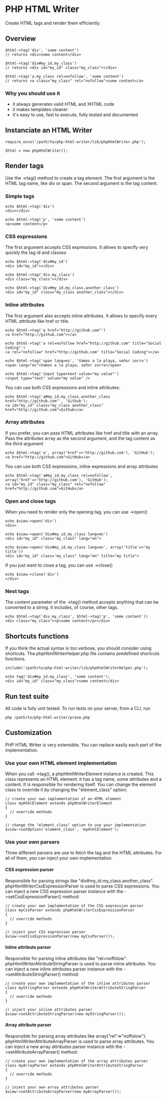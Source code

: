 # PHP HTML Writer

Create HTML tags and render them efficiently.

## Overview

    $html->tag('div', 'some content')
    // returns <div>some content</div>

    $html->tag('div#my_id.my_class')
    // returns <div id="my_id" class="my_class"></div>

    $html->tag('a.my_class rel=nofollow', 'some content')
    // returns <a class="my_class" rel="nofollow">some content</a>

### Why you should use it

 - it always generates valid HTML and XHTML code
 - it makes templates cleaner
 - it's easy to use, fast to execute, fully tested and documented

## Instanciate an HTML Writer

    require_once('/path/to/php-html-writer/lib/phpHtmlWriter.php');

    $html = new phpHtmlWriter();

## Render tags

Use the ->tag() method to create a tag element.
The first argument is the HTML tag name, like div or span.
The second argument is the tag content.

### Simple tags

    echo $html->tag('div')
    <div></div>

    echo $html->tag('p', 'some content')
    <p>some content</p>

### CSS expressions

The first argument accepts CSS expressions.
It allows to specify very quickly the tag id and classes

    echo $html->tag('div#my_id')
    <div id="my_id"></div>

    echo $html->tag('div.my_class')
    <div class="my_class"></div>

    echo $html->tag('div#my_id.my_class.another_class')
    <div id="my_id" class="my_class another_class"></div>

### Inline attributes

The first argument also accepts inline attributes.
It allows to specify every HTML attribute like href or title.

    echo $html->tag('a href="http://github.com"')
    <a href="http://github.com"></a>

    echo $html->tag('a rel=nofollow href="http://github.com" title="Social Coding"')
    <a rel="nofollow" href="http://github.com" title="Social Coding"></a>

    echo $html->tag('span lang=es', 'Vamos a la playa, señor zorro')
    <span lang="es">Vamos a la playa, señor zorro</span>

    echo $html->tag('input type=text value="my value"')
    <input type="text" value="my value" />

You can use both CSS expressions and inline attributes:

    echo $html->tag('a#my_id.my_class.another_class href="http://github.com"', 'Github');
    <a id="my_id" class="my_class another_class" href="http://github.com">Github</a>

### Array attributes

If you prefer, you can pass HTML attributes like href and title with an array.
Pass the attributes array as the second argument, and the tag content as the third argument

    echo $html->tag('a', array('href'=>'http://github.com'), 'GitHub');
    <a href="http://github.com">GitHub</a>

You can use both CSS expressions, inline expressions and array attributes

    echo $html->tag('a#my_id.my_class rel=nofollow', array('href'=>'http://github.com'), 'GitHub');
    <a id="my_id" class="my_class" rel="nofollow" href="http://github.com">GitHub</a>

### Open and close tags

When you need to render only the opening tag, you can use ->open()

    echo $view->open('div')
    <div>

    echo $view->open('div#my_id.my_class lang=en')
    <div id="my_id" class='my_class" lang="en">

    echo $view->open('div#my_id.my_class lang=en', array('title'=>'my title'))
    <div id="my_id" class='my_class" lang="en" title="my title">

If you just want to close a tag, you can use ->close()

    echo $view->close('div')
    </div>

### Nest tags

The content parameter of the ->tag() method accepts anything that can be converted to a string.
It includes, of course, other tags.

    echo $html->tag('div.my_class', $html->tag('p', 'some content'))
    <div class="my_class"><p>some content</p></div>

## Shortcuts functions

If you think the actual syntax is too verbose, you should consider using shortcuts.
The phpHtmlWriterHelper.php file contains predefined shortcuts functions.

    include('/path/to/php-html-writer/lib/phpHtmlWriterHelper.php');

    echo tag('div#my_id.my_class', 'some content');
    <div id="my_id" class="my_class">some content</div>

## Run test suite

All code is fully unit tested. To run tests on your server, from a CLI, run

    php /path/to/php-html-writer/prove.php

## Customization

PHP HTML Writer is very extensible. You can replace easily each part of the implementation.

### Use your own HTML element implementation

When you call ->tag(), a phpHtmlWriterElement instance is created.
This class represents an HTML element: it has a tag name, some attributes and a content.
It is responsible for rendering itself.
You can change the element class to override it by changing the "element_class" option:

    // create your own implementation of an HTML element
    class myHtmlElement extends phpHtmlWriterElement
    {
      // override methods
    }

    // change the "element_class" option to use your implementation
    $view->setOption('element_class', 'myHtmlElement');

### Use your own parsers

Three different parsers are use to fetch the tag and the HTML attributes.
For all of them, you can inject your own implementation.

#### CSS expression parser

Responsible for parsing strings like "div#my_id.my_class.another_class".
phpHtmlWriterCssExpressionParser is used to parse CSS expressions.
You can inject a new CSS expression parser instance with the ->setCssExpressionParser() method:

    // create your own implementation of the CSS expression parser
    class myCssParser extends phpHtmlWriterCssExpressionParser
    {
      // override methods
    }

    // inject your CSS expression parser
    $view->setCssExpressionParser(new myCssParser());

#### Inline attribute parser

Responsible for parsing inline attributes like "rel=noffolow".
phpHtmlWriterAttributeStringParser is used to parse inline attributes.
You can inject a new inline attributes parser instance with the ->setAttributeStringParser() method:

    // create your own implementation of the inline attributes parser
    class myStringParser extends phpHtmlWriterAttributeStringParser
    {
      // override methods
    }

    // inject your inline attributes parser
    $view->setAttributeStringParser(new myStringParser());

#### Array attribute parser

Responsible for parsing array attributes like array("rel"=>"noffolow").
phpHtmlWriterAttributeArrayParser is used to parse array attributes.
You can inject a new array attributes parser instance with the ->setAttributeArrayParser() method:

    // create your own implementation of the array attributes parser
    class myArrayParser extends phpHtmlWriterAttributeStringParser
    {
      // override methods
    }

    // inject your own array attributes parser
    $view->setAttributeArrayParser(new myArrayParser());